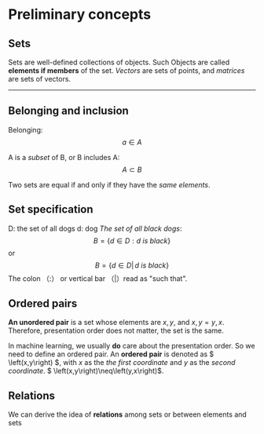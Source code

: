# Preliminary concepts
## Sets
Sets are well-defined collections of objects. Such Objects are called **elements if members** of the set. *Vectors* are sets of points, and *matrices* are sets of vectors.

---

## Belonging and inclusion
Βelonging:  $$
a\in A
$$

A is a *subset* of B, or B includes A:$$ 
A \subset B
$$

Two sets are equal if and only if they have the *same elements*.

## Set specification
D: the set of all dogs
d: dog
*The set of all black dogs*: 
$$
B= \left\{d\in D: d\ is\  black\right\}
$$
οr
$$
B= \left\{d\in D|\, d\ is\ black \right\}
$$
Τhe colon （:） or vertical bar （|）read as "such that".

## Ordered pairs
**An unordered pair** is a set whose elements are $x,y$, and $x,y=y,x$. Therefore, presentation order does not matter, the set is the same.

In machine learning, we usually **do** care about the presentation order. So we need to define an ordered pair.
An **ordered pair** is denoted as $ \left(x,y\right) $, with $x$ as the *the first coordinate* and $y$ as the *second coordinate*. $ \left(x,y\right)\neq\left(y,x\right)$.

## Relations
We can derive the idea of **relations** among sets or between elements and sets